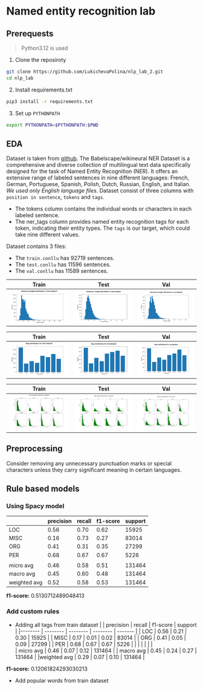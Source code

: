 # Named entity recognition lab

## Prerequests
> Python3.12 is used

1. Clone the reposiroty
```bash
git clone https://github.com/LukichevaPolina/nlp_lab_2.git
cd nlp_lab
```

2. Install requirements.txt
```bash
pip3 install -r requirements.txt
```

3. Set up `PYTHONPATH`
```bash
export PYTHONPATH=$PYTHONPATH:$PWD
```

## EDA
Dataset is taken from [github](https://github.com/Babelscape/wikineural/tree/master/data/wikineural/en). The Babelscape/wikineural NER Dataset is a comprehensive and diverse collection of multilingual text data specifically designed for the task of Named Entity Recognition (NER). It offers an extensive range of labeled sentences in nine different languages: French, German, Portuguese, Spanish, Polish, Dutch, Russian, English, and Italian. *We used only English language files*. Dataset consist of three columns with `position in sentence`, `tokens` and `tags`.  
* The tokens column contains the individual words or characters in each labeled sentence. 
* The ner_tags column provides named entity recognition tags for each token, indicating their entity types.
The `tags` is our target, which could take nine different values.  

Dataset contains 3 files:
* The `train.conllu` has 92719 sentences.
* The `test.conllu` has 11596 sentences.
* The `val.conllu` has 11589 sentences.


| Train | Test | Val |
:---------------:|:--------------:|:---------:
![alt text](./plots/sentence_length_distribution_train.png) | ![alt text](./plots/sentence_length_distribution_test.png) | ![alt text](./plots/sentence_length_distribution_val.png)


| Train | Test | Val |
:---------------:|:--------------:|:---------:
![alt text](./plots/tags_distribution_train_O_tag_False.png) | ![alt text](./plots/tags_distribution_test_O_tag_False.png) | ![alt text](./plots/tags_distribution_val_O_tag_False.png)


| Train | Test | Val |
:---------------:|:--------------:|:---------:
![alt text](./plots/tag_word_position_distribution_train.png) | ![alt text](./plots/tag_word_position_distribution_test.png) | ![alt text](./plots/tag_word_position_distribution_val.png)


## Preprocessing
Consider removing any unnecessary punctuation marks or special characters unless they carry significant meaning in certain languages.


## Rule based models
### Using Spacy model
|             | precision |   recall | f1-score |  support |
|--------     | --------  | -------- | -------- |  ------- | 
|         LOC |     0.56  |    0.70  |    0.62  |   15925  |
|        MISC |     0.16  |    0.73  |    0.27  |   83014  |
|         ORG |     0.41  |    0.31  |    0.35  |   27299  |
|         PER |     0.68  |    0.67  |    0.67  |    5226  |
|             |           |          |          |          |  
|   micro avg |     0.46  |    0.58  |    0.51  |  131464  |
|   macro avg |     0.45  |    0.60  |    0.48  |  131464  |
|weighted avg |     0.52  |    0.58  |    0.53  |  131464  |

**f1-score:** 0.5130712489048413

### Add custom rules
* Adding all tags from train dataset
|             | precision |   recall | f1-score |  support |
|--------     | --------  | -------- | -------- |  ------- | 
|         LOC |     0.56  |    0.21  |    0.30  |   15925  |
|        MISC |     0.17  |    0.01  |    0.02  |   83014  |
|         ORG |     0.41  |    0.05  |    0.09  |   27299  |
|         PER |     0.68  |    0.67  |    0.67  |    5226  |
|             |           |          |          |          |  
|   micro avg |     0.46  |    0.07  |    0.12  |  131464  |
|   macro avg |     0.45  |    0.24  |    0.27  |  131464  |
|weighted avg |     0.29  |    0.07  |    0.10  |  131464  |

**f1-score:** 0.12061824293030213

* Add popular words from train dataset
